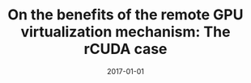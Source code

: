 ---
title: "On the benefits of the remote GPU virtualization mechanism: The rCUDA case"
excerpt: '\_eprint: https://onlinelibrary.wiley.com/doi/pdf/10.1002/cpe.4072'
date: 2017-01-01
venue: '<em>Concurrency and Computation: Practice and Experience</em>(29), pp. e4072'
paperurl: 'https://onlinelibrary.wiley.com/doi/abs/10.1002/cpe.4072'
citation: ' F. Silla,  <strong>S. Iserte</strong>,  C. Reaño, and  J. Prades, &quot;On the benefits of the remote GPU virtualization mechanism: The rCUDA case.&quot; <em>Concurrency and Computation: Practice and Experience</em>(29), pp. e4072, 01 2017. ISSN: 1532-0634.'
---